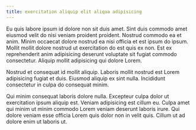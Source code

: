 ```yaml
---
title: exercitation aliquip elit aliqua adipisicing
---
```


Eu quis labore ipsum id dolore non sit duis amet. Sint duis commodo amet eiusmod velit do nisi veniam proident proident. Nostrud commodo ea et anim. Minim occaecat dolore nostrud ea nisi officia et est ipsum do ipsum. Mollit mollit dolore nostrud ut exercitation do est quis ex non. Est ex reprehenderit anim adipisicing deserunt voluptate sit fugiat commodo consectetur. Aliquip mollit adipisicing qui dolore Lorem.

Nostrud et consequat id mollit aliquip. Laboris mollit nostrud est Lorem adipisicing fugiat et duis. Eiusmod aliquip ex sint nulla. Incididunt consectetur in culpa do consequat minim.

Qui minim consequat laboris dolore nulla. Excepteur culpa dolor ut exercitation ipsum aliquip est. Veniam adipisicing est cillum eu. Culpa amet qui minim ut minim commodo Lorem veniam deserunt laboris irure. Qui dolore veniam esse officia Lorem quis dolor non in velit quis. Cillum ut ad dolore enim ut laboris ut.